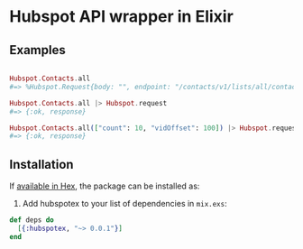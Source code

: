 # Hubspot API wrapper in Elixir

## Examples

```elixir

Hubspot.Contacts.all
#=> %Hubspot.Request{body: "", endpoint: "/contacts/v1/lists/all/contacts/all", method: :get, query: []}

Hubspot.Contacts.all |> Hubspot.request
#=> {:ok, response}

Hubspot.Contacts.all(["count": 10, "vidOffset": 100]) |> Hubspot.request
#=> {:ok, response}
```

## Installation

If [available in Hex](https://hex.pm/docs/publish), the package can be installed as:

  1. Add hubspotex to your list of dependencies in `mix.exs`:
  
  ```elixir
  def deps do
    [{:hubspotex, "~> 0.0.1"}]
  end
  ```

